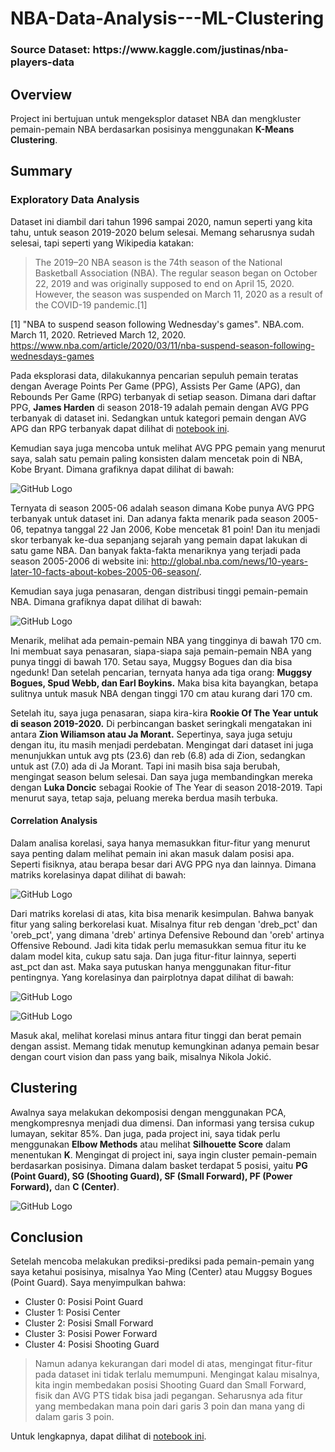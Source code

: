 # NBA-Data-Analysis---ML-Clustering

<h3>Source Dataset: https://www.kaggle.com/justinas/nba-players-data </h3>

## Overview

Project ini bertujuan untuk mengeksplor dataset NBA dan mengkluster pemain-pemain NBA berdasarkan posisinya menggunakan <b>K-Means Clustering</b>. 

## Summary

### Exploratory Data Analysis

Dataset ini diambil dari tahun 1996 sampai 2020, namun seperti yang kita tahu, untuk season 2019-2020 belum selesai. Memang seharusnya sudah selesai, tapi seperti yang Wikipedia katakan:

> The 2019–20 NBA season is the 74th season of the National Basketball Association (NBA). The regular season began on October 22, 2019 and was originally supposed to end on April 15, 2020. However, the season was suspended on March 11, 2020 as a result of the COVID-19 pandemic.[1]

[1] "NBA to suspend season following Wednesday's games". NBA.com. March 11, 2020. Retrieved March 12, 2020. https://www.nba.com/article/2020/03/11/nba-suspend-season-following-wednesdays-games

Pada eksplorasi data, dilakukannya pencarian sepuluh pemain teratas dengan Average Points Per Game (PPG), Assists Per Game (APG), dan Rebounds Per Game (RPG) terbanyak di setiap season. Dimana dari daftar PPG, <b>James Harden</b> di season 2018-19 adalah pemain dengan AVG PPG terbanyak di dataset ini. Sedangkan untuk kategori pemain dengan AVG APG dan RPG terbanyak dapat dilihat di [notebook ini](https://github.com/Stev-create/NBA-Data-Analysis---ML-Clustering/blob/master/%20NBA-Data-Analysis---ML-Clustering.ipynb). 

Kemudian saya juga mencoba untuk melihat AVG PPG pemain yang menurut saya, salah satu pemain paling konsisten dalam mencetak poin di NBA, Kobe Bryant. Dimana grafiknya dapat dilihat di bawah:

![GitHub Logo](/images/1.png)

Ternyata di season 2005-06 adalah season dimana Kobe punya AVG PPG terbanyak untuk dataset ini. Dan adanya fakta menarik pada season 2005-06, tepatnya tanggal 22 Jan 2006, Kobe mencetak 81 poin! Dan itu menjadi skor terbanyak ke-dua sepanjang sejarah yang pemain dapat lakukan di satu game NBA. Dan banyak fakta-fakta menariknya yang terjadi pada season 2005-2006 di website ini: http://global.nba.com/news/10-years-later-10-facts-about-kobes-2005-06-season/. 

Kemudian saya juga penasaran, dengan distribusi tinggi pemain-pemain NBA. Dimana grafiknya dapat dilihat di bawah:

![GitHub Logo](/images/2.png)

Menarik, melihat ada pemain-pemain NBA yang tingginya di bawah 170 cm. Ini membuat saya penasaran, siapa-siapa saja pemain-pemain NBA yang punya tinggi di bawah 170. Setau saya, Muggsy Bogues dan dia bisa ngedunk! Dan setelah pencarian, ternyata hanya ada tiga orang: <b>Muggsy Bogues, Spud Webb, dan Earl Boykins.</b> Maka bisa kita bayangkan, betapa sulitnya untuk masuk NBA dengan tinggi 170 cm atau kurang dari 170 cm. 

Setelah itu, saya juga penasaran, siapa kira-kira <b>Rookie Of The Year untuk di season 2019-2020.</b> Di perbincangan basket seringkali mengatakan ini antara <b>Zion Wiliamson atau Ja Morant.</b> Sepertinya, saya juga setuju dengan itu, itu masih menjadi perdebatan. Mengingat dari dataset ini juga menunjukkan untuk avg pts (23.6) dan reb (6.8) ada di Zion, sedangkan untuk ast (7.0) ada di Ja Morant. Tapi ini masih bisa saja berubah, mengingat season belum selesai. Dan saya juga membandingkan mereka dengan <b>Luka Doncic</b> sebagai Rookie of The Year di season 2018-2019. Tapi menurut saya, tetap saja, peluang mereka berdua masih terbuka.

#### Correlation Analysis

Dalam analisa korelasi, saya hanya memasukkan fitur-fitur yang menurut saya penting dalam melihat pemain ini akan masuk dalam posisi apa. Seperti fisiknya, atau berapa besar dari AVG PPG nya dan lainnya. Dimana matriks korelasinya dapat dilihat di bawah:

![GitHub Logo](/images/3.png)

Dari matriks korelasi di atas, kita bisa menarik kesimpulan. Bahwa banyak fitur yang saling berkorelasi kuat. Misalnya fitur reb dengan 'dreb_pct' dan 'oreb_pct', yang dimana 'dreb' artinya Defensive Rebound dan 'oreb' artinya Offensive Rebound. Jadi kita tidak perlu memasukkan semua fitur itu ke dalam model kita, cukup satu saja. Dan juga fitur-fitur lainnya, seperti ast_pct dan ast. Maka saya putuskan hanya menggunakan fitur-fitur pentingnya. Yang korelasinya dan pairplotnya dapat dilihat di bawah:

![GitHub Logo](/images/4.png)

![GitHub Logo](/images/5.png)

Masuk akal, melihat korelasi minus antara fitur tinggi dan berat pemain dengan assist. Memang tidak menutup kemungkinan adanya pemain besar dengan court vision  dan pass yang baik, misalnya Nikola Jokić.

## Clustering 

Awalnya saya melakukan dekomposisi dengan menggunakan PCA, mengkompresnya menjadi dua dimensi. Dan informasi yang tersisa cukup lumayan, sekitar 85%. Dan juga, pada project ini, saya tidak perlu menggunakan <b>Elbow Methods</b> atau melihat <b>Silhouette Score</b> dalam menentukan <b>K</b>. Mengingat di project ini, saya ingin cluster pemain-pemain berdasarkan posisinya. Dimana dalam basket terdapat 5 posisi, yaitu <b>PG (Point Guard), SG (Shooting Guard), SF (Small Forward), PF (Power Forward),</b> dan <b>C (Center)</b>.

![GitHub Logo](/images/6.png)

## Conclusion

Setelah mencoba melakukan prediksi-prediksi pada pemain-pemain yang saya ketahui posisinya, misalnya Yao Ming (Center) atau Muggsy Bogues (Point Guard). Saya menyimpulkan bahwa:

* Cluster 0: Posisi Point Guard
* Cluster 1: Posisi Center
* Cluster 2: Posisi Small Forward
* Cluster 3: Posisi Power Forward 
* Cluster 4: Posisi Shooting Guard

> Namun adanya kekurangan dari model di atas, mengingat fitur-fitur pada dataset ini tidak terlalu memumpuni. Mengingat kalau misalnya, kita ingin membedakan posisi Shooting Guard dan Small Forward, fisik dan AVG PTS tidak bisa jadi pegangan. Seharusnya ada fitur yang membedakan mana poin dari garis 3 poin dan mana yang di dalam garis 3 poin. 

Untuk lengkapnya, dapat dilihat di [notebook ini](https://github.com/Stev-create/NBA-Data-Analysis---ML-Clustering/blob/master/%20NBA-Data-Analysis---ML-Clustering.ipynb). 













